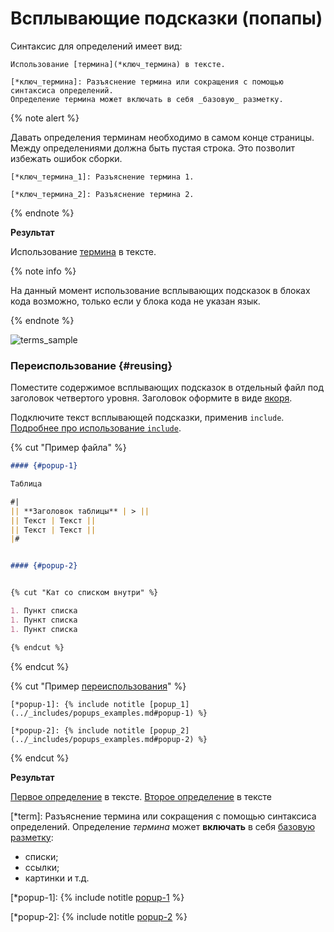 # Всплывающие подсказки (попапы)

Синтаксис для определений имеет вид:

```
Использование [термина](*ключ_термина) в тексте.

[*ключ_термина]: Разъяснение термина или сокращения с помощью синтаксиса определений.
Определение термина может включать в себя _базовую_ разметку.
```

{% note alert %}

Давать определения терминам необходимо в самом конце страницы.
Между определениями должна быть пустая строка. Это позволит избежать ошибок сборки.

```
[*ключ_термина_1]: Разъяснение термина 1.

[*ключ_термина_2]: Разъяснение термина 2.
```

{% endnote %}


**Результат**

Использование [термина](*term) в тексте.

{% note info %}

На данный момент использование всплывающих подсказок в блоках кода возможно, только если у блока кода не указан язык.

{% endnote %}

![terms_sample](../_images/terms_sample.png)

### Переиспользование {#reusing}

Поместите содержимое всплывающих подсказок в отдельный файл под заголовок четвертого уровня. Заголовок оформите в виде [якоря](base.md#anchor).

Подключите текст всплывающей подсказки, применив `include`. [Подробнее про использование `include`](../project/includes.md).

{% cut "Пример файла" %}

```markdown
#### {#popup-1}

Таблица

#|
|| **Заголовок таблицы** | > ||
|| Текст | Текст ||
|| Текст | Текст ||
|#


#### {#popup-2}


{% cut "Кат со списком внутри" %}

1. Пункт списка
1. Пункт списка
1. Пункт списка

{% endcut %}
```

{% endcut %}


{% cut "Пример [переиспользования](../project/includes.md)" %}

```
[*popup-1]: {% include notitle [popup_1](../_includes/popups_examples.md#popup-1) %}

[*popup-2]: {% include notitle [popup_2](../_includes/popups_examples.md#popup-2) %}
```

{% endcut %}


**Результат**

[Первое определение](*popup-1) в тексте. [Второе определение](*popup-2) в тексте

[*term]: Разъяснение термина или сокращения с помощью синтаксиса определений.
Определение _термина_ может **включать** в себя [базовую разметку](base.md):
* списки;
* ссылки;
* картинки и т.д.

[*popup-1]: {% include notitle [popup-1](../_includes/popups_examples.md#popup-1) %}

[*popup-2]: {% include notitle [popup-2](../_includes/popups_examples.md#popup-2) %}
